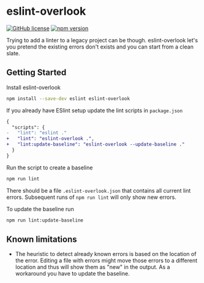 # eslint-overlook

[![GitHub license](https://img.shields.io/badge/license-MIT-blue.svg)](https://github.com/lukahartwig/eslint-overlook/blob/main/LICENSE)
[![npm version](https://img.shields.io/npm/v/eslint-overlook.svg?style=flat)](https://www.npmjs.com/package/eslint-overlook)

Trying to add a linter to a legacy project can be though. eslint-overlook let's you pretend the existing errors don't exists and you can start from a clean slate.

## Getting Started

Install eslint-overlook

```sh
npm install --save-dev eslint eslint-overlook
```

If you already have ESlint setup update the lint scripts in `package.json`

```diff
{
  "scripts": {
-   "lint": "eslint ."
+   "lint": "eslint-overlook .",
+   "lint:update-baseline": "eslint-overlook --update-baseline ."
  }
}
```

Run the script to create a baseline

```sh
npm run lint
```

There should be a file `.eslint-overlook.json` that contains all current lint errors. Subsequent runs of `npm run lint` will only show new errors.

To update the baseline run

```sh
npm run lint:update-baseline
```

## Known limitations

* The heuristic to detect already known errors is based on the location of the error. Editing a file with errors might move those errors to a different location and thus will show them as "new" in the output. As a workaround you have to update the baseline.